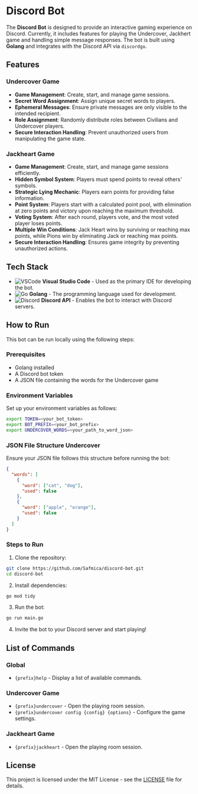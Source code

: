 # Discord Bot

The **Discord Bot** is designed to provide an interactive gaming experience on Discord. Currently, it includes features for playing the Undercover, Jackhert game and handling simple message responses. The bot is built using **Golang** and integrates with the Discord API via `discordgo`.

## Features
### Undercover Game
- **Game Management**: Create, start, and manage game sessions.
- **Secret Word Assignment**: Assign unique secret words to players.
- **Ephemeral Messages**: Ensure private messages are only visible to the intended recipient.
- **Role Assignment**: Randomly distribute roles between Civilians and Undercover players.
- **Secure Interaction Handling**: Prevent unauthorized users from manipulating the game state.
### Jackheart Game
- **Game Management**: Create, start, and manage game sessions efficiently.
- **Hidden Symbol System**: Players must spend points to reveal others' symbols.
- **Strategic Lying Mechanic**: Players earn points for providing false information.
- **Point System**: Players start with a calculated point pool, with elimination at zero points and victory upon reaching the maximum threshold.
- **Voting System**: After each round, players vote, and the most voted player loses points.
- **Multiple Win Conditions**: Jack Heart wins by surviving or reaching max points, while Pions win by eliminating Jack or reaching max points.
- **Secure Interaction Handling**: Ensures game integrity by preventing unauthorized actions.

## Tech Stack
- ![VSCode](https://img.shields.io/badge/VSCode-0078D4?style=for-the-badge&logo=visual%20studio%20code&logoColor=white) **Visual Studio Code** - Used as the primary IDE for developing the bot.
- ![Go](https://img.shields.io/badge/Go-00ADD8?style=for-the-badge&logo=go&logoColor=white) **Golang** - The programming language used for development.
- ![Discord](https://img.shields.io/badge/Discord-5865F2?style=for-the-badge&logo=discord&logoColor=white) **Discord API** - Enables the bot to interact with Discord servers.

## How to Run
This bot can be run locally using the following steps:

### Prerequisites
- Golang installed
- A Discord bot token
- A JSON file containing the words for the Undercover game

### Environment Variables
Set up your environment variables as follows:
```bash
export TOKEN=<your_bot_token>
export BOT_PREFIX=<your_bot_prefix>
export UNDERCOVER_WORDS=<your_path_to_word_json>
```

### JSON File Structure Undercover
Ensure your JSON file follows this structure before running the bot:
```json
{
  "words": [
    {
      "word": ["cat", "dog"],
      "used": false
    },
    {
      "word": ["apple", "orange"],
      "used": false
    }
  ]
}
```

### Steps to Run
1. Clone the repository:
```bash
git clone https://github.com/Safmica/discord-bot.git
cd discord-bot
```
2. Install dependencies:
```bash
go mod tidy
```
3. Run the bot:
```bash
go run main.go
```
4. Invite the bot to your Discord server and start playing!

## List of Commands
### Global
- `{prefix}help` - Display a list of available commands.
### Undercover Game
- `{prefix}undercover` - Open the playing room session.
- `{prefix}undercover config {config} {options}` - Configure the game settings.
### Jackheart Game
- `{prefix}jackheart` - Open the playing room session.

## License
This project is licensed under the MIT License - see the [LICENSE](LICENSE) file for details.

